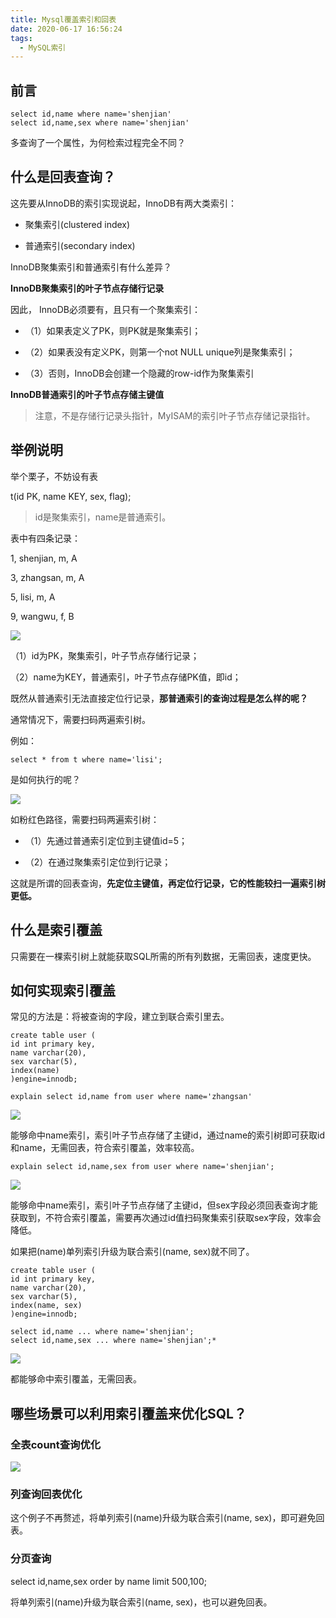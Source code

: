 ```yaml
---
title: Mysql覆盖索引和回表
date: 2020-06-17 16:56:24
tags: 
  - MySQL索引
---
```

<meta name="referrer" content="no-referrer" />

## 前言

```
select id,name where name='shenjian'
select id,name,sex where name='shenjian'
```

多查询了一个属性，为何检索过程完全不同？

## 什么是回表查询？

这先要从InnoDB的索引实现说起，InnoDB有两大类索引：

- 聚集索引(clustered index)

- 普通索引(secondary index)

InnoDB聚集索引和普通索引有什么差异？

**InnoDB聚集索引的叶子节点存储行记录**

因此， InnoDB必须要有，且只有一个聚集索引：

- （1）如果表定义了PK，则PK就是聚集索引；

- （2）如果表没有定义PK，则第一个not NULL unique列是聚集索引；

- （3）否则，InnoDB会创建一个隐藏的row-id作为聚集索引

**InnoDB普通索引的叶子节点存储主键值**

>注意，不是存储行记录头指针，MyISAM的索引叶子节点存储记录指针。

## 举例说明

举个栗子，不妨设有表

t(id PK, name KEY, sex, flag);

> id是聚集索引，name是普通索引。

表中有四条记录：

1, shenjian, m, A

3, zhangsan, m, A

5, lisi, m, A

9, wangwu, f, B

![](https://upload-images.jianshu.io/upload_images/4459024-8636fab05de6780b?imageMogr2/auto-orient/strip|imageView2/2/w/359/format/webp)

（1）id为PK，聚集索引，叶子节点存储行记录；

（2）name为KEY，普通索引，叶子节点存储PK值，即id；

既然从普通索引无法直接定位行记录，**那普通索引的查询过程是怎么样的呢？**

通常情况下，需要扫码两遍索引树。

例如：
```
select * from t where name='lisi';
```

是如何执行的呢？

![](https://upload-images.jianshu.io/upload_images/4459024-a75e767d0198a6a4?imageMogr2/auto-orient/strip|imageView2/2/w/421/format/webp)

如粉红色路径，需要扫码两遍索引树：

- （1）先通过普通索引定位到主键值id=5；

- （2）在通过聚集索引定位到行记录；

这就是所谓的回表查询，**先定位主键值，再定位行记录，它的性能较扫一遍索引树更低。**

## 什么是索引覆盖

只需要在一棵索引树上就能获取SQL所需的所有列数据，无需回表，速度更快。

## 如何实现索引覆盖

常见的方法是：将被查询的字段，建立到联合索引里去。

```
create table user (
id int primary key,
name varchar(20),
sex varchar(5),
index(name)
)engine=innodb;
```

```
explain select id,name from user where name='zhangsan' 
```
![](https://upload-images.jianshu.io/upload_images/4459024-9e1c684ef3808d5f?imageMogr2/auto-orient/strip|imageView2/2/w/1080/format/webp)

能够命中name索引，索引叶子节点存储了主键id，通过name的索引树即可获取id和name，无需回表，符合索引覆盖，效率较高。

```
explain select id,name,sex from user where name='shenjian';
```

![](https://upload-images.jianshu.io/upload_images/4459024-8dcf28741073e0d0?imageMogr2/auto-orient/strip|imageView2/2/w/1080/format/webp)

能够命中name索引，索引叶子节点存储了主键id，但sex字段必须回表查询才能获取到，不符合索引覆盖，需要再次通过id值扫码聚集索引获取sex字段，效率会降低。

如果把(name)单列索引升级为联合索引(name, sex)就不同了。
```
create table user (
id int primary key,
name varchar(20),
sex varchar(5),
index(name, sex)
)engine=innodb;
```

```
select id,name ... where name='shenjian';
select id,name,sex ... where name='shenjian';*
```

![](https://upload-images.jianshu.io/upload_images/4459024-55b74f7a1cdd1249?imageMogr2/auto-orient/strip|imageView2/2/w/1080/format/webp)

都能够命中索引覆盖，无需回表。

## 哪些场景可以利用索引覆盖来优化SQL？

### 全表count查询优化

![](https://upload-images.jianshu.io/upload_images/4459024-b8363020eca92a88?imageMogr2/auto-orient/strip|imageView2/2/w/986/format/webp)

### 列查询回表优化

这个例子不再赘述，将单列索引(name)升级为联合索引(name, sex)，即可避免回表。

### 分页查询

select id,name,sex order by name limit 500,100;

将单列索引(name)升级为联合索引(name, sex)，也可以避免回表。
